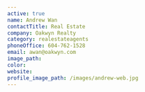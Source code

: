 ```yaml
---
active: true
name: Andrew Wan
contactTitle: Real Estate
company: Oakwyn Realty
category: realestateagents
phoneOffice: 604-762-1528
email: awan@oakwyn.com
image_path:
color:
website:
profile_image_path: /images/andrew-web.jpg
---
```



